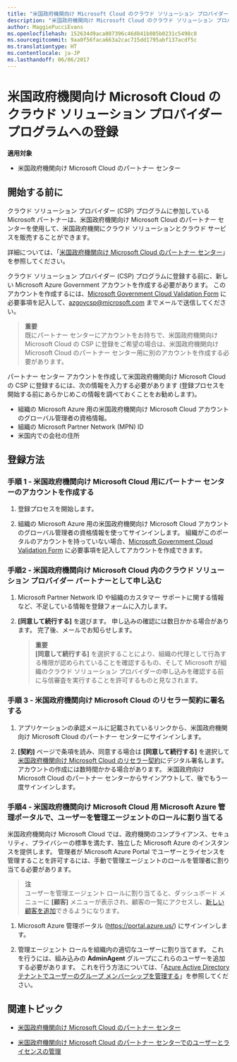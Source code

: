 ```yaml
---
title: "米国政府機関向け Microsoft Cloud のクラウド ソリューション プロバイダー プログラムへの登録 | 米国政府機関向け Microsoft Cloud のパートナー センター"
description: "米国政府機関向け Microsoft Cloud のクラウド ソリューション プロバイダー プログラムに登録する前に、CSP プログラムの要件について詳細をご確認ください。"
author: MaggiePucciEvans
ms.openlocfilehash: 152634d9aca087396c46d841b085b0231c5498c8
ms.sourcegitcommit: 9aa0f56faca663a2cac715dd1795abf137acdf5c
ms.translationtype: HT
ms.contentlocale: ja-JP
ms.lasthandoff: 06/06/2017
---
```

# <a name="enroll-in-the-cloud-solution-provider-program-for-microsoft-cloud-for-us-government"></a>米国政府機関向け Microsoft Cloud のクラウド ソリューション プロバイダー プログラムへの登録

**適用対象**

-  米国政府機関向け Microsoft Cloud のパートナー センター

## <a name="before-you-begin"></a>開始する前に

クラウド ソリューション プロバイダー (CSP) プログラムに参加している Microsoft パートナーは、米国政府機関向け Microsoft Cloud のパートナー センターを使用して、米国政府機関にクラウド ソリューションとクラウド サービスを販売することができます。

詳細については、「[米国政府機関向け Microsoft Cloud のパートナー センター](partner-center-for-microsoft-us-govt-cloud.md)」を参照してください。

クラウド ソリューション プロバイダー (CSP) プログラムに登録する前に、新しい Microsoft Azure Government アカウントを作成する必要があります。 このアカウントを作成するには、[Microsoft Government Cloud Validation Form](http://azuregov.microsoft.com/csp) に必要事項を記入して、<azgovcsp@microsoft.com> までメールで送信してください。

>**重要**<br>
既にパートナー センターにアカウントをお持ちで、米国政府機関<Government></Government>向け Microsoft Cloud の CSP に登録をご希望の場合は、米国政府機関向け Microsoft Cloud のパートナー センター用に別のアカウントを作成する必要があります。

パートナー センター アカウントを作成して米国政府機関向け Microsoft Cloud の CSP に登録するには、次の情報を入力する必要があります (登録プロセスを開始する前にあらかじめこの情報を調べておくことをお勧めします)。

-  組織の Microsoft Azure 用の米国政府機関向け Microsoft Cloud アカウントのグローバル管理者の資格情報。 
-  組織の Microsoft Partner Network (MPN) ID 
-  米国内での会社の住所

## <a name="how-to-enroll"></a>登録方法 

### <a name="step-1---create-an-account-for-partner-center-for-microsoft-cloud-for-us-government"></a>手順 1 - 米国政府機関向け Microsoft Cloud 用にパートナー センターのアカウントを作成する

1.  登録プロセスを開始します。 

2.  組織の Microsoft Azure 用の米国政府機関向け Microsoft Cloud アカウントのグローバル管理者の資格情報を使ってサインインします。 組織がこのポータルのアカウントを持っていない場合、[Microsoft Government Cloud Validation Form](http://azuregov.microsoft.com/csp) に必要事項を記入してアカウントを作成できます。


### <a name="step-2---apply-to-become-a-cloud-solution-provider-partner-within-microsoft-cloud-for-us-government"></a>手順2 - 米国政府機関向け Microsoft Cloud 内のクラウド ソリューション プロバイダー パートナーとして申し込む

1.  Microsoft Partner Network ID や組織のカスタマー サポートに関する情報など、不足している情報を登録フォームに入力します。 

2.  **[同意して続行する]** を選びます。 申し込みの確認には数日かかる場合があります。 完了後、メールでお知らせします。

    >**重要**<br>
    **[同意して続行する]** を選択することにより、組織の代理として行為する権限が認められていることを確認するもの、そして Microsoft が組織のクラウド ソリューション プロバイダーの申し込みを確認する前に与信審査を実行することを許可するものと見なされます。

### <a name="step-3---sign-the-reseller-agreement-for-microsoft-cloud-for-us-government"></a>手順 3 - 米国政府機関向け Microsoft Cloud のリセラー契約に署名する

1. アプリケーションの承認メールに記載されているリンクから、米国政府機関向け Microsoft Cloud のパートナー センターにサインインします。 

2. **[契約]** ページで条項を読み、同意する場合は **[同意して続行する]** を選択して[米国政府機関向け Microsoft Cloud のリセラー契約](https://go.microsoft.com/fwlink/p/?linkid=843364)にデジタル署名します。 アカウントの作成には数時間かかる場合があります。 米国政府向け Microsoft Cloud のパートナー センターからサインアウトして、後でもう一度サインインします。

### <a name="step-4---assign-users-to-the-admin-agent-role-in-the-microsoft-azure-admin-portal-for-microsoft-cloud-for-us-government"></a>手順4 - 米国政府機関向け Microsoft Cloud 用 Microsoft Azure 管理ポータルで、ユーザーを管理エージェントのロールに割り当てる

米国政府機関向け Microsoft Cloud では、政府機関のコンプライアンス、セキュリティ、プライバシーの標準を満たす、独立した Microsoft Azure のインスタンスを提供します。 管理者が Microsoft Azure Portal でユーザーとライセンスを管理することを許可するには、手動で管理エージェントのロールを管理者に割り当てる必要があります。

>**注**<br>
ユーザーを管理エージェント ロールに割り当てると、ダッシュボード メニューに **[顧客]** メニューが表示され、顧客の一覧にアクセスし、[新しい顧客を追加](add-a-new-customer.md)できるようになります。   

1.  Microsoft Azure 管理ポータル (https://portal.azure.us/) にサインインします。

2.  管理エージェント ロールを組織内の適切なユーザーに割り当てます。 これを行うには、組み込みの **AdminAgent** グループにこれらのユーザーを追加する必要があります。 これを行う方法については、「[Azure Active Directory テナントでユーザーのグループ メンバーシップを管理する](https://docs.microsoft.com/azure/active-directory/active-directory-groups-members-azure-portal)」を参照してください。
 

## <a name="related-topics"></a>関連トピック

-  [米国政府機関向け Microsoft Cloud のパートナー センター](partner-center-for-microsoft-us-govt-cloud.md)

-  [米国政府機関向け Microsoft Cloud のパートナー センターでのユーザーとライセンスの管理](user-management-in-partner-center-for-microsoft-us-govt-cloud.md)


